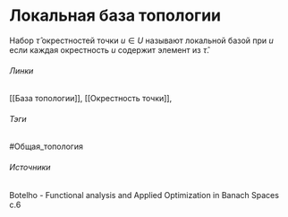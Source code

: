# Локальная база топологии
Набор $\hat\tau$ окрестностей точки $u\in U$ называют локальной базой при $u$ если каждая окрестность $u$ содержит элемент из $\hat\tau$.

###### Линки
 [[База топологии]],
 [[Окрестность точки]],
###### Тэги
 #Общая_топология 
###### Источники
 Botelho - Functional analysis and Applied Optimization in Banach Spaces с.6